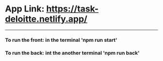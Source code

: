 # App Link: https://task-deloitte.netlify.app/


___________________________________________________________

### To run the front: in the terminal 'npm run start' 
### To run the back: int the another terminal 'npm run back' 